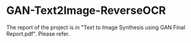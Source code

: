 # GAN-Text2Image-ReverseOCR

The report of the project is in "Text to Image Synthesis using GAN Final Report.pdf". Please refer.
